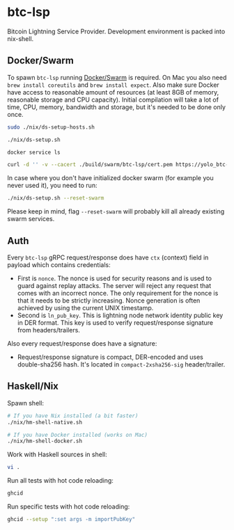 # btc-lsp

Bitcoin Lightning Service Provider. Development environment is packed into nix-shell.

## Docker/Swarm

To spawn `btc-lsp` running [Docker/Swarm](https://docs.docker.com/engine/swarm/swarm-tutorial/create-swarm/) is required. On Mac you also need `brew install coreutils` and `brew install expect`. Also make sure Docker have access to reasonable amount of resources (at least 8GB of memory, reasonable storage and CPU capacity). Initial compilation will take a lot of time, CPU, memory, bandwidth and storage, but it's needed to be done only once.

```sh
sudo ./nix/ds-setup-hosts.sh

./nix/ds-setup.sh

docker service ls

curl -d '' -v --cacert ./build/swarm/btc-lsp/cert.pem https://yolo_btc-lsp:80/BtcLsp.Service/SwapIntoLn
```

In case where you don't have initialized docker swarm (for example you never used it), you need to run:

```sh
./nix/ds-setup.sh --reset-swarm
```

Please keep in mind, flag `--reset-swarm` will probably kill all already existing swarm services.

## Auth

Every `btc-lsp` gRPC request/response does have `ctx` (context) field in payload which contains credentials:

- First is `nonce`.  The nonce is used for security reasons and is used to guard against replay attacks. The server will reject any request that comes with an incorrect nonce. The only requirement for the nonce is that it needs to be strictly increasing. Nonce generation is often achieved by using the current UNIX timestamp.
- Second is `ln_pub_key`. This is lightning node network identity public key in DER format. This key is used to verify request/response signature from headers/trailers.

Also every request/response does have a signature:

- Request/response signature is compact, DER-encoded and uses double-sha256 hash. It's located in `compact-2xsha256-sig` header/trailer.

## Haskell/Nix

Spawn shell:

```sh
# If you have Nix installed (a bit faster)
./nix/hm-shell-native.sh

# If you have Docker installed (works on Mac)
./nix/hm-shell-docker.sh
```

Work with Haskell sources in shell:

```sh
vi .
```

Run all tests with hot code reloading:

```sh
ghcid
```

Run specific tests with hot code reloading:

```sh
ghcid --setup ":set args -m importPubKey"
```

